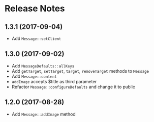 # Release Notes

## 1.3.1 (2017-09-04)

- Add `Message::setClient`

## 1.3.0 (2017-09-02)

- Add `MessageDefaults::allKeys`
- Add `getTarget`, `setTarget`, `target`, `removeTarget` methods to `Message`
- Add `Message::content`
- `addImage` accepts $title as third parameter
- Refactor `Message::configureDefaults` and change it to public

## 1.2.0 (2017-08-28)

- Add `Message::addImage` method
